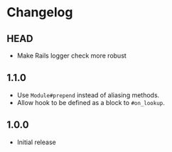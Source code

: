 # Changelog

## HEAD

- Make Rails logger check more robust

## 1.1.0

- Use `Module#prepend` instead of aliasing methods.
- Allow hook to be defined as a block to `#on_lookup`.

## 1.0.0

- Initial release
